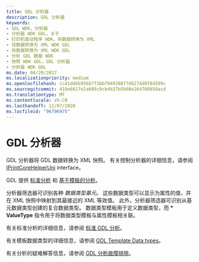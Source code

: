 ```yaml
---
title: GDL 分析器
description: GDL 分析器
keywords:
- GDL WDK，分析器
- 分析器 WDK GDL，关于
- 打印机驱动程序 WDK，将数据转换为 XML
- 将数据转换为 XML WDK GDL
- 将数据转换为 XML WDK GDL
- 分析 GDL 数据 WDK
- 快照 WDK GDL，GDL 分析器
- 分析器 WDK GDL
ms.date: 04/20/2017
ms.localizationpriority: medium
ms.openlocfilehash: cc41dd6b956b7f1bbf949308f7d0274d0f8d509c
ms.sourcegitcommit: 418e6617e2a695c9cb4b37b5b60e264760858acd
ms.translationtype: MT
ms.contentlocale: zh-CN
ms.lasthandoff: 12/07/2020
ms.locfileid: "96796975"
---
```

# <a name="gdl-parser"></a>GDL 分析器


GDL 分析器将 GDL 数据转换为 XML 快照。 有关控制分析器的详细信息，请参阅 [IPrintCoreHelperUni](details-of-the-iprintcorehelperuni-interface.md) interface。

GDL 提供 [标准分析](standard-gdl-parsing.md) 和 [基于模板的分析](gdl-template-structure.md)。

分析器筛选器可识别各种 *数据类型基元*。 这些数据类型可以显示为属性的值，并在 XML 快照中映射到其最接近的 XML 等效值。 此外，分析器筛选器可识别从基元数据类型创建的复合数据类型。 数据类型模板用于定义数据类型，而 **\* ValueType** 指令用于将数据类型模板与属性模板相关联。

有关标准分析的详细信息，请参阅 [标准 GDL 分析](standard-gdl-parsing.md)。

有关模板数据类型的详细信息，请参阅 [GDL Template Data types](gdl-template-data-types.md)。

有关分析的疑难解答信息，请参阅 [GDL 分析故障排除](troubleshooting-gdl-parsing.md)。

 

 




